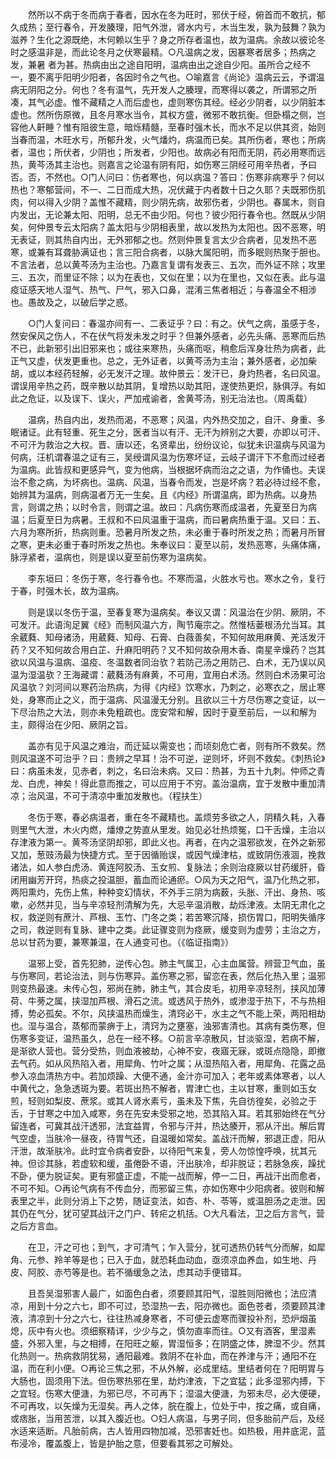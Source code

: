 <!-- { "loadSidebar": true } -->
　　然所以不病于冬而病于春者，因水在冬为旺时，邪伏于经，俯首而不敢抗，郁久成热；至行春令，开发腠理，阳气外泄，肾水内亏，木当生发，孰为鼓舞？孰为滋养？生化之源既绝，木何赖以生乎？身之所存者温也，故为温病。余故以彼论冬时之感温非是，而此论冬月之伏寒最精。○凡温病之发，因暴寒者居多；热病之发，兼暑 者为甚。热病由出之途自阳明，温病由出之途自少阳。虽所合之经不一，要不离乎阳明少阳者，各因时令之气也。○喻嘉言《尚论》温病云云，予谓温病无阴阳之分。何也？冬有温气，先开发人之腠理，而寒得以袭之，所谓邪之所凑，其气必虚。惟不藏精之人而后虚也，虚则寒伤其经。经必少阴者，以少阴脏本虚也。然所伤原微，且冬月寒水当令，其权方盛，微邪不敢抗衡。但卧榻之侧，岂容他人鼾睡？惟有阻彼生意，暗烁精髓，至春时强木长，而水不足以供其资，始则当春而温，木旺水亏，所郁升发，火气燔灼，病温而已矣。其所伤者，寒也；所病者，温也；所伏者，少阴也；所发者，少阳也。故病必有阳而无阴，药必用寒而远热，黄芩汤其主治也。则嘉言之论温有阴有阳，如伤寒三阴经可用辛热者，予曰否。否，不然也。○门人问曰：伤者寒也，何以病温？答曰：伤寒非病寒乎？何以热也？寒郁营间，不一、二日而成大热，况伏藏于内者数十日之久耶？夫既邪伤肌肉，何以得入少阴？盖惟不藏精，则少阴先病，故邪伤者，少阴也。春属木，则自内发出，无论兼太阳、阳明，总无不由少阳。何也？彼少阳行春令也。然既从少阴矣，何仲景专云太阳病？盖太阳与少阴相表里，故以发热为太阳也。因不恶寒，明无表证，则其热自内出，无外邪郁之也。然则仲景复言太少合病者，见发热不恶寒，或兼有耳聋胁满证也；言三阳合病者，以脉大属阳明，而多眠则热聚于胆也。不言法者，总以黄芩汤为主治也。乃嘉言复谓有发表三、五次，而外证不除；攻里三、五次，而里证不除；以为在表也，又似在里；以为在里也，又似在表。此与温疫证感天地人湿气、热气、尸气，邪入口鼻，混淆三焦者相近；与春温全不相涉也。愚故及之，以破后学之惑。

　　○门人复问曰：春温亦间有一、二表证乎？曰：有之。伏气之病，虽感于冬，然安保风之伤人，不在伏气将发未发之时乎？但兼外感者，必先头痛、恶寒而后热不已，此新邪引出旧邪来也；或往来寒热，头痛而呕，稍愈后浑身壮热为病者，此正气又虚，伏发更重也。总之，无外证者，以黄芩汤为主治；兼外感者，必加柴胡，或以本经药轻解，必无发汗之理。故仲景云：发汗已，身灼热者，名曰风温。谓误用辛热之药，既辛散以劫其阴，复增热以助其阳，遂使热更炽，脉俱浮。有如此之危证，以及误下、误火，严加戒谕者，舍黄芩汤，别无治法也。（周禹载）

　　温病，热自内出，发热而渴，不恶寒；风温，内外热交加之，自汗、身重、多眠诸证。此有轻重、死生之分，医者当以有汗、无汗为辨别之大要，亦即以可汗、不可汗为救治之大权。晋、唐以还，名贤辈出，纷纷议论，似犹未识温病与风温为何病，汪机谓春温之证有三，吴绶谓风温为伤寒坏证，云岐子谓汗下不愈而过经者为温病。此皆叔和更感异气，变为他病，当根据坏病而治之之语，为作俑也。夫误治不愈之病，为坏病也。温病、风温，当春令而发，岂是坏病？若必待过经不愈，始辨其为温病，则病温者万无一生矣。且《内经》所谓温病，即为热病。以身热言，则谓之热；以时令言，则谓之温。故曰：凡病伤寒而成温者，先夏至日为病温；后夏至日为病暑。王叔和不曰风温重于温病，而曰暑病热重于温。又曰：五、六月为寒所折，热病则重。恐暑月所发之热，未必重于春时所发之热；而暑月所冒之寒，更未必重于春时所发之热也。朱奉议曰：夏至以前，发热恶寒，头痛体痛，脉浮紧者，温病也，则是误以夏至前伤寒为温病矣。

　　李东垣曰：冬伤于寒，冬行春令也。不寒而温，火胜水亏也。寒水之令，复行于春，时强木长，故为温病。

　　则是误以冬伤于温，至春复寒为温病矣。奉议又谓：风温治在少阴、厥阴，不可发汗。此语洵足翼《经》而制风温六方，陶节庵宗之。然惟栝蒌根汤允当耳。其余葳蕤、知母诸汤，用葳蕤、知母、石膏、白薇善矣，不知何故用麻黄、羌活发汗药？又不知何故合用白芷、升麻阳明药？又不知何故杂用木香、南星辛燥药？岂其欲以风温与温病、温疫、冬温数者同治欤？若防己汤之用防己、白术，无乃误以风温为湿温欤？王海藏谓：葳蕤汤有麻黄，不可用，宜用白术汤。然则白术汤果可治风温欤？刘河间以寒药治热病，为得《内经》饮寒水，乃刺之，必寒衣之，居止寒处，身寒而止之义，而于温病、风温漫无分别。且欲以三十方尽伤寒之变证，以一下尽治热之大法，则亦未免粗疏也。庞安常和解，因时于夏至前后，一以和解为主，颇得治在少阳、厥阴之旨。

　　盖亦有见于风温之难治，而迁延以需变也；而顷刻危亡者，则有所不救矣。然则风温遂不可治乎？曰：贵辨之早耳！治不可逆，逆则坏，坏则不救矣。《刺热论》曰：病虽未发，见赤者，刺之，名曰治未病。又曰：热甚，为五十九刺。仲师之青龙、白虎，神矣！得此意而推之，可以应用于不穷。盖治温病，宜于发散中重加清凉；治风温，不可于清凉中重加发散也。（程扶生）

　　冬伤于寒，春必病温者，重在冬不藏精也。盖烦劳多欲之人，阴精久耗，入春则里气大泄，木火内燃，燔燎之势直从里发。始见必壮热烦冤，口干舌燥，主治以存津液为第一。黄芩汤坚阴却邪，即此义也。再者，在内之温邪欲发，在外之新邪又加，葱豉汤最为快捷方式。至于因循贻误，或因气燥津枯，或致阴伤液涸，挽救诸法，如人参白虎汤、黄连阿胶汤、玉女煎、复脉法；余则治痉厥以甘药缓肝，昏闭用幽芳开窍，热痰之投温胆，蓄血而论通瘀。○风为天之阳气，温乃化热之邪，两阳熏灼，先伤上焦，种种变幻情状，不外手三阴为病薮，头胀、汗出、身热、咳嗽，必然并见，当与辛凉轻剂清解为先，大忌辛温消散，劫烁津液。太阴无肃化之权，救逆则有蔗汁、芦根、玉竹、门冬之类；若苦寒沉降，损伤胃口，阳明失循序之司，救逆则有复脉、建中之类。此证骤变则为痉厥，缓变则为虚劳；主治之方，总以甘药为要，兼寒兼温，在人通变可也。（《临证指南》）

　　温邪上受，首先犯肺，逆传心包。肺主气属卫，心主血属营。辨营卫气血，虽与伤寒同，若论治法，则与伤寒异。盖伤寒之邪，留恋在表，然后化热入里；温邪则变热最速。未传心包，邪尚在肺，肺主气，其合皮毛，初用辛凉轻剂，挟风加薄荷、牛蒡之属，挟湿加芦根、滑石之流。或透风于热外，或渗湿于热下，不与热相搏，势必孤矣。不尔，风挟温热而燥生，清窍必干，水主之气不能上荣，两阳相劫也。湿与温合，蒸郁而蒙痹于上，清窍为之壅塞，浊邪害清也。其病有类伤寒，但伤寒多变证，温热虽久，总在一经不移。○前言辛凉散风，甘淡驱湿，若病不解，是渐欲人营也。营分受热，则血液被劫，心神不安，夜寤无寐，或斑点隐隐，即撤去气药。如从风热陷入者，用犀角、竹叶之属；从湿热陷入者，用犀角、花露之品参入凉血清热方中。若加烦躁、大便不通，金汁亦可加入；老年或素体寒者，以人中黄代之，急急透斑为要。若斑出热不解者，胃津亡也，主以甘寒，重则如玉女煎，轻则如梨皮、蔗浆。或其人肾水素亏，虽未及下焦，先自彷徨矣，必验之于舌，于甘寒之中加入咸寒，务在先安未受邪之地，恐其陷入耳。若其邪始终在气分留连者，可冀其战汗透邪，法宜益胃，令邪与汗并，热达腠开，邪从汗出。解后胃气空虚，当肤冷一昼夜，待胃气还，自温暖如常矣。盖战汗而解，邪退正虚，阳从汗泄，故渐肤冷。此时宜令病者安卧，以待阳气来复，旁人勿惊惶呼唤，扰其元神。但诊其脉，若虚软和缓，虽倦卧不语，汗出肤冷，却非脱证；若脉急疾，躁扰不卧，便为脱证矣。更有邪盛正虚，不能一战而解，停一二日，再战汗出而愈者，不可不知。○再论气病有不传血分，而邪留三焦，亦如伤寒中少阳病者。彼则和解表里之半，此则分消上下之势，随证变法，如杏、朴、苓等，或温胆汤之走泄。因其仍在气分，犹可望其战汗之门户、转疟之机括。○大凡看法，卫之后方言气，营之后方言血。

　　在卫，汗之可也；到气，才可清气；乍入营分，犹可透热仍转气分而解，如犀角、元参、羚羊等是也；已入于血，就恐耗血动血，亟须凉血养血，如生地、丹皮、阿胶、赤芍等是也。若不循缓急之法，虑其动手便错耳。

　　且吾吴湿邪害人最广，如面色白者，须要顾其阳气，湿胜则阳微也；法应清凉，用到十分之六七，即不可过，恐湿热一去，阳亦微也。面色苍者，须要顾其津液，清凉到十分之六七，往往热减身寒者，不可便云虚寒而骤投补剂，恐炉烟虽熄，灰中有火也。须细察精详，少少与之，慎勿直率而往。○又有酒客，里湿素盛，外邪入里，与之相搏，在阳旺之躯，胃湿恒多；在阴盛之体，脾湿不少。然其化热则一。热病救阴犹易，通阳最难。救阴不在补血，而在养津与汗；通阳不在温，而在利小便。○再论三焦之邪，不从外解，必成里结。里结者何在？阳明胃与大肠也，固须用下法。但伤寒热邪在里，劫灼津液，下之宜猛；此多湿邪内搏，下之宜轻。伤寒大便溏，为邪已尽，不可再下；湿温大便溏，为邪未尽，必大便硬，不可再攻，以矢燥为无湿矣。再人之体，脘在腹上，位处于中，按之痛，或自痛，或痞胀，当用苦泄，以其入腹近也。○妇人病温，与男子同，但多胎前产后，及经水适来适断。凡胎前病，古人皆用四物加减，恐邪害妊也。如热极，用井底泥，蓝布浸冷，覆盖腹上，皆是护胎之意，但要看其邪之可解处。

